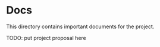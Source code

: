 # Docs
This directory contains important documents for the project.

TODO: put project proposal here